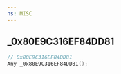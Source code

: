 ```yaml
---
ns: MISC
---
```

## _0x80E9C316EF84DD81

```c
// 0x80E9C316EF84DD81
Any _0x80E9C316EF84DD81();
```

